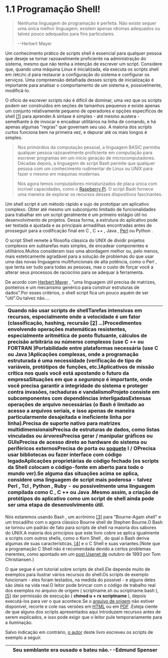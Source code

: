 # 1.1 Programação Shell!

> Nenhuma linguagem de programação é perfeita. Não existe sequer uma única melhor linguagem; existem apenas idiomas adequados ou talvez pouco adequados para fins particulares.
>
> --Herbert Mayer

Um conhecimento prático de scripts shell é essencial para qualquer pessoa que deseje se tornar razoavelmente proficiente na administração do sistema, mesmo que não tenha a intenção de escrever um script. Considere que, quando uma máquina Linux é inicializada, ela executa os scripts shell em /etc/rc.d para restaurar a configuração do sistema e configurar os serviços. Uma compreensão detalhada desses scripts de inicialização é importante para analisar o comportamento de um sistema e, possivelmente, modificá-lo.

O ofício de escrever scripts não é difícil de dominar, uma vez que os scripts podem ser construídos em seções de tamanhos pequenos e existe apenas um conjunto relativamente pequeno de operadores e opções específicos de shell [\[1\]](http://tldp.org/LDP/abs/html/abs-guide.html#FTN.AEN62) para aprender.A sintaxe é simples - até mesmo austera - semelhante à de invocar e encadear utilitários na linha de comando, e há apenas algumas "regras" que governam seu uso. A maioria dos scripts curtos funciona bem na primeira vez, e depurar até os mais longos é simples.

> Nos primórdios da computação pessoal, a linguagem BASIC permitia qualquer pessoa razoavelmente proficiente em computação para escrever programas em um início geração de microcomputadores. Décadas depois, a linguagem de script Bash permite que qualquer pessoa com um conhecimento rudimentar de Linux ou UNIX para fazer o mesmo em máquinas modernas.
>
> Nós agora temos computadores miniaturizados de placa única com incrível capacidades, como o [Raspberry Pi](http://www.raspberrypi.org/). O script Bash fornece uma maneira de explorar os recursos desses dispositivos fascinantes.



Um shell script é um método rápido e sujo de prototipar um aplicativo complexo. Obter até mesmo um subconjunto limitado de funcionalidades para trabalhar em um script geralmente é um primeiro estágio útil no desenvolvimento de projetos. Dessa forma, a estrutura do aplicativo pode ser testada e ajustada e as principais armadilhas encontradas antes de prosseguir para a codificação final em C , C ++ , Java , [Perl](http://tldp.org/LDP/abs/html/abs-guide.html#PERLREF) ou Python .

O script Shell remete à filosofia clássica do UNIX de dividir projetos complexos em subtarefas mais simples, de encadear componentes e utilitários.Muitos consideram isso uma abordagem melhor ou, pelo menos, mais esteticamente agradável para a solução de problemas do que usar uma das novas linguagens multifuncionais de alta potência, como o Perl , que tenta ser tudo para todas as pessoas, mas o custo de forçar você a alterar seus processos de raciocínio para se adequar à ferramenta.

De acordo com [Herbert Mayer](http://tldp.org/LDP/abs/html/abs-guide.html#MAYERREF) , "uma linguagem útil precisa de matrizes, ponteiros e um mecanismo genérico para construir estruturas de dados".Por esses critérios, o shell script fica um pouco aquém de ser "útil".Ou talvez não....



| Quando não usar scripts de shellTarefas intensivas em recursos, especialmente onde a velocidade é um fator \(classificação, hashing, recursão [\[2\]](http://tldp.org/LDP/abs/html/abs-guide.html#FTN.AEN87) ...\)Procedimentos envolvendo operações matemáticas resistentes, especialmente aritmética de ponto flutuante, cálculos de precisão arbitrária ou números complexos \(use C ++ ou FORTRAN \)Portabilidade entre plataformas necessária \(use C ou Java \)Aplicações complexas, onde a programação estruturada é uma necessidade \(verificação de tipo de variáveis, protótipos de funções, etc.\)Aplicativos de missão crítica nos quais você está apostando o futuro da empresaSituações em que a _segurança_ é importante, onde você precisa garantir a integridade do sistema e proteger contra invasões, rachaduras e vandalismoProjeto consiste em subcomponentes com dependências interligadasExtensas operações de arquivo necessárias \(o Bash é limitado ao acesso a arquivos seriais, e isso apenas de maneira particularmente desajeitada e ineficiente linha por linha\).Precisa de suporte nativo para matrizes multidimensionaisPrecisa de estruturas de dados, como listas vinculadas ou árvoresPrecisa gerar / manipular gráficos ou GUIsPrecisa de acesso direto ao hardware do sistema ou periféricos externosPrecisa de porta ou [soquete](http://tldp.org/LDP/abs/html/abs-guide.html#SOCKETREF) I / OPrecisa usar bibliotecas ou fazer interface com código legadoAplicações proprietárias de código fechado \(os scripts da Shell colocam o código-fonte em aberto para todo o mundo ver\).Se alguma das situações acima se aplica, considere uma linguagem de script mais poderosa - talvez Perl , Tcl , Python , Ruby - ou possivelmente uma linguagem compilada como C , C ++ ou Java .Mesmo assim, a criação de protótipos do aplicativo como um script de shell ainda pode ser uma etapa de desenvolvimento útil. |
| :--- |




Nós estaremos usando Bash , um acrônimo [\[3\]](http://tldp.org/LDP/abs/html/abs-guide.html#FTN.AEN139) para "Bourne-Again shell" e um trocadilho com o agora clássico Bourne shell de Stephen Bourne.O Bash se tornou um padrão de fato para scripts de shell na maioria dos sabores do UNIX.A maioria dos princípios que este livro cobre se aplica igualmente a scripts com outros shells, como o Korn Shell , do qual o Bash deriva algumas de suas características, [\[4\]](http://tldp.org/LDP/abs/html/abs-guide.html#FTN.AEN147) e o C Shell e suas variantes.\(Note que a programação C Shell não é recomendada devido a certos problemas inerentes, como apontado em um [post Usenet de](http://www.faqs.org/faqs/unix-faq/shell/csh-whynot/) outubro de 1993 por Tom Christiansen.\)

O que segue é um tutorial sobre scripts de shell.Ele depende muito de exemplos para ilustrar vários recursos do shell.Os scripts de exemplo funcionam - eles foram testados, na medida do possível - e alguns deles são úteis na vida real.O leitor pode brincar com o código de trabalho real dos exemplos no arquivo de origem \( scriptname.sh ou scriptname.bash \), [\[5\]](http://tldp.org/LDP/abs/html/abs-guide.html#FTN.AEN157) dar permissão de execução \( **chmod u + rx scriptname** \), depois executá-los para ver o que acontece.Se o [arquivo de origem](http://bash.deta.in/abs-guide-latest.tar.bz2) não estiver disponível, recorte e cole nas versões em [HTML](http://www.tldp.org/LDP/abs/abs-guide.html.tar.gz) ou em [PDF](http://bash.deta.in/abs-guide.pdf) .Esteja ciente de que alguns dos scripts apresentados aqui introduzem recursos antes de serem explicados, e isso pode exigir que o leitor pule temporariamente para a iluminação.

Salvo indicação em contrário, [o autor](mailto:thegrendel.abs@gmail.com) deste livro escreveu os scripts de exemplo a seguir.

|  | Seu semblante era ousado e bateu não.--Edmund Spenser |
| :--- | :--- |




